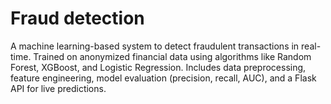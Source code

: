 # Fraud detection
A machine learning-based system to detect fraudulent transactions in real-time. Trained on anonymized financial data using algorithms like Random Forest, XGBoost, and Logistic Regression. Includes data preprocessing, feature engineering, model evaluation (precision, recall, AUC), and a Flask API for live predictions.
